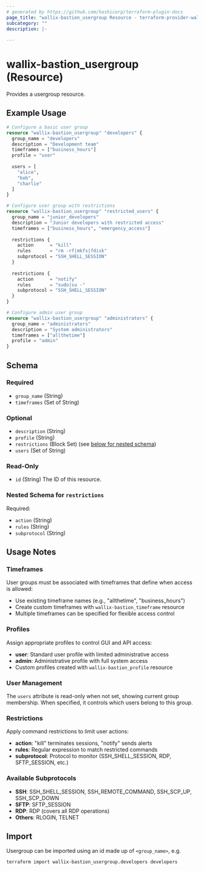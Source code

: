 ```yaml
---
# generated by https://github.com/hashicorp/terraform-plugin-docs
page_title: "wallix-bastion_usergroup Resource - terraform-provider-wallix-bastion"
subcategory: ""
description: |-
    
---
```


# wallix-bastion_usergroup (Resource)

Provides a usergroup resource.

## Example Usage

```terraform
# Configure a basic user group
resource "wallix-bastion_usergroup" "developers" {
  group_name = "developers"
  description = "Development team"
  timeframes = ["business_hours"]
  profile = "user"
  
  users = [
    "alice",
    "bob",
    "charlie"
  ]
}

# Configure user group with restrictions
resource "wallix-bastion_usergroup" "restricted_users" {
  group_name = "junior_developers"
  description = "Junior developers with restricted access"
  timeframes = ["business_hours", "emergency_access"]
  
  restrictions {
    action      = "kill"
    rules       = "rm -rf|mkfs|fdisk"
    subprotocol = "SSH_SHELL_SESSION"
  }
  
  restrictions {
    action      = "notify"
    rules       = "sudo|su -"
    subprotocol = "SSH_SHELL_SESSION"
  }
}

# Configure admin user group
resource "wallix-bastion_usergroup" "administrators" {
  group_name = "administrators"
  description = "System administrators"
  timeframes = ["allthetime"]
  profile = "admin"
}
```

<!-- schema generated by tfplugindocs -->
## Schema

### Required

- `group_name` (String)
- `timeframes` (Set of String)

### Optional

- `description` (String)
- `profile` (String)
- `restrictions` (Block Set) (see [below for nested schema](#nestedblock--restrictions))
- `users` (Set of String)

### Read-Only

- `id` (String) The ID of this resource.

<a id="nestedblock--restrictions"></a>

### Nested Schema for `restrictions`

Required:

- `action` (String)
- `rules` (String)
- `subprotocol` (String)

## Usage Notes

### Timeframes

User groups must be associated with timeframes that define when access is allowed:

- Use existing timeframe names (e.g., "allthetime", "business_hours")
- Create custom timeframes with `wallix-bastion_timeframe` resource
- Multiple timeframes can be specified for flexible access control

### Profiles

Assign appropriate profiles to control GUI and API access:

- **user**: Standard user profile with limited administrative access
- **admin**: Administrative profile with full system access
- Custom profiles created with `wallix-bastion_profile` resource

### User Management

The `users` attribute is read-only when not set, showing current group membership.
When specified, it controls which users belong to this group.

### Restrictions

Apply command restrictions to limit user actions:

- **action**: "kill" terminates sessions, "notify" sends alerts
- **rules**: Regular expression to match restricted commands
- **subprotocol**: Protocol to monitor (SSH_SHELL_SESSION, RDP, SFTP_SESSION, etc.)

### Available Subprotocols

- **SSH**: SSH_SHELL_SESSION, SSH_REMOTE_COMMAND, SSH_SCP_UP, SSH_SCP_DOWN
- **SFTP**: SFTP_SESSION
- **RDP**: RDP (covers all RDP operations)
- **Others**: RLOGIN, TELNET

## Import

Usergroup can be imported using an id made up of `<group_name>`, e.g.

```shell
terraform import wallix-bastion_usergroup.developers developers
```
